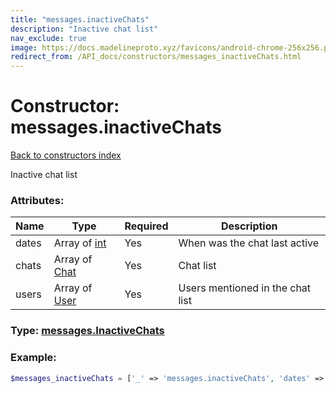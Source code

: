 ```yaml
---
title: "messages.inactiveChats"
description: "Inactive chat list"
nav_exclude: true
image: https://docs.madelineproto.xyz/favicons/android-chrome-256x256.png
redirect_from: /API_docs/constructors/messages_inactiveChats.html
---
```

# Constructor: messages.inactiveChats  
[Back to constructors index](/API_docs/constructors/index.md)



Inactive chat list

### Attributes:

| Name     |    Type       | Required | Description |
|----------|---------------|----------|-------------|
|dates|Array of [int](/API_docs/types/int.md) | Yes|When was the chat last active|
|chats|Array of [Chat](/API_docs/types/Chat.md) | Yes|Chat list|
|users|Array of [User](/API_docs/types/User.md) | Yes|Users mentioned in the chat list|



### Type: [messages.InactiveChats](/API_docs/types/messages.InactiveChats.md)


### Example:

```php
$messages_inactiveChats = ['_' => 'messages.inactiveChats', 'dates' => [int, int], 'chats' => [Chat, Chat], 'users' => [User, User]];
```  
